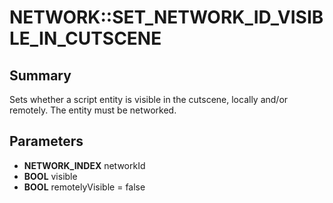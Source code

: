 # NETWORK::SET_NETWORK_ID_VISIBLE_IN_CUTSCENE

## Summary
Sets whether a script entity is visible in the cutscene, locally and/or remotely. The entity must be networked.

## Parameters
* **NETWORK_INDEX** networkId
* **BOOL** visible
* **BOOL** remotelyVisible = false